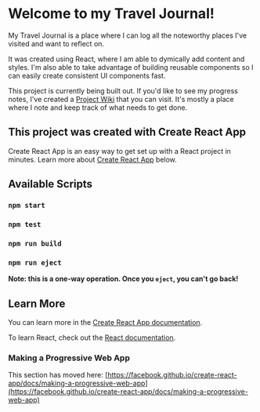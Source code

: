 # Welcome to my Travel Journal!

My Travel Journal is a place where I can log all the noteworthy places I've visited and want to reflect on.

It was created using React, where I am able to dymically add content and styles. I'm also able to take advantage of building reusable components so I can easily create consistent UI components fast.

This project is currently being built out. If you'd like to see my progress notes, I've created a [Project Wiki](https://github.com/caseyocampo/travel-journal/wiki) that you can visit. It's mostly a place where I note and keep track of what needs to get done.

## This project was created with Create React App

Create React App is an easy way to get set up with a React project in minutes. Learn more about [Create React App](https://github.com/facebook/create-react-app) below.

## Available Scripts

### `npm start`

### `npm test`

### `npm run build`

### `npm run eject`

**Note: this is a one-way operation. Once you `eject`, you can't go back!**

## Learn More

You can learn more in the [Create React App documentation](https://facebook.github.io/create-react-app/docs/getting-started).

To learn React, check out the [React documentation](https://reactjs.org/).

### Making a Progressive Web App

This section has moved here: [https://facebook.github.io/create-react-app/docs/making-a-progressive-web-app](https://facebook.github.io/create-react-app/docs/making-a-progressive-web-app)
